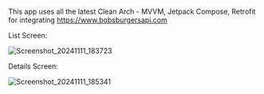 This app uses all the latest Clean Arch - MVVM, Jetpack Compose, Retrofit for integrating https://www.bobsburgersapi.com

List Screen: 

![Screenshot_20241111_183723](https://github.com/user-attachments/assets/26077b7d-614f-4615-a824-f4e68715a6f4)

Details Screen: 

![Screenshot_20241111_185341](https://github.com/user-attachments/assets/3aa9aa73-effb-44f4-b06d-e56a4f0ee004)
